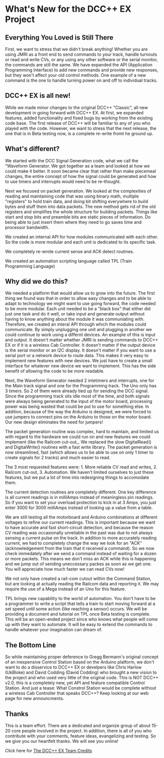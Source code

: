 # What's New for the DCC++ EX Project

## Everything You Loved is Still There

First, we want to stress that we didn't break anything! Whether you are using JMRI as a front end to send commands to your track, handle turnouts or read and write CVs, or any using any other software or the serial monitor, the commands are still the same. We have expanded the API (Application Programming Interface) to add new commands and provide new responses, but they won't affect your old control methods. One example of a new command is the one to handle turning power on and off to individual tracks.

## DCC++ EX is all new!

While we made minor changes to the original DCC++ "Classic", all new development in going forward with DCC++ EX. At first, we expanded features, added functionality and fixed bugs by working from the existing code base. The first release of DCC++ will be familiar to any of you who played with the code. However, we want to stress that the next release, the one that is in Beta testing now, is a complete re-write fromt he ground up.

## What's different? 

We started with the DCC Signal Generation code, what we call the "Waveform Generator. We got together as a team and looked at how we could make it better. It soon became clear that rather than make piecemeal changes, the entire concept of how the signal could be generated and how to use timers and interrupts would need to be re-thought.

Next we focused on packet generation. We looked at the complexities of reading and maintaining code that was using binary math, multiple "registers" to hold train data, and doing bit shifting everywhere to build bytes and stuff them into data packets. The new method gets rid of the old registers and simplifies the whole structure for building packets. Things like start and stop bits and preamble bits are static pieces of information. Do being able to just insert them where they need to go saves time and processor bandwidth.

We created an internal API for how modules communicated with each other. So the code is more modular and each unit is dedicated to its specific task.

We completely re-wrote current sense and ACK detect routines.

We created an automation scripting language called TPL (Train Programming Language)

## Why did we do this?

We needed a platform that would allow us to grow into the future. The first thing we found was that in order to allow easy changes and to be able to adapt to technology we might want to use going forward, the code needed to be more modular. Each unit needed to be a "black box" that either did just one task and do it well, or take input and generate output without having to know anything about the module it was communiating with. Therefore, we created an interal API through which the modules could communicate. By simply unplugging one unit and plugging in another we could continue to work using a differnt devices. An example of this is input and output. It doesn't matter whether JMRI is sending commands to DCC++ EX or if it is a wireless Cab Controller. It doesn't matter if the output device is the serial monitor or an I2C display. It doesn't matter if you want to use a serial port or a network device to route data. This makes it very easy to implement new features with new devices. We just have to create a small interface for whatever new device we want to implement. This has the side benefit of allowing the code to be more readable.

Next, the Waveform Generator needed 2 intetimers and interrupts, one for the Main track signal and one for the Programming track. The Uno only has 3 timers. So 2 of them were already tied up for sending the DCC signal. Since the programming track sits idle most of the time, and both signals were always being generated to the input of the motor board, processing power was being wasted that could be put to use for something else. In addition, because of the way the Arduino is designed, we were forced to use jumpers to connect pins on the Arduino to those on the motor board. Our new design eliminates the need for jumpers!

The packet generation routine was complex, hard to maintain, and limited us with regard to the hardware we could run on and new features we could implement (like the Railcom cut-out_. We replaced the slow DigitalRead() and DigitalWrite() routines with a fast write library. The packet generation is now streamlined, fast (which allows us to be able to use on only 1 timer to create signals for 2 tracks) and much easier to read.

The 3 most requested features were: 1. More reliable CV read and writes, 2. Railcom cut-out, 3. Automation. We haven't limited ourselves to just these features, but we put a lot of time into redesigning things to accomodate them. 

The current detection routines are completely different. One key difference is all current readings is in milliAmps instead of meaningless pin readings. So if you want to set your overload protection to kick in at 3 Amps, you just enter 3000 for 3000 milliAmps instead of looking up a value from a table. 

We are still testing all the motorboard and Arduino combinations at different voltages to refine our current readings. This is important because we want to have accurate and fast short-circuit detection, and because the reason CV reading was occasionally unreliable in the past was due to not always sensing a current pulse on the track. In addition to more accurately reading current, we had to completely change the way we look for an "ACK" (acknowledgement from the train that it received a command). So we now check immedately after we send a command instead of waiting for a dozen or more packets. This means we don't miss an ACK while this is happening and we jump out of sending uneccessary packes as soon as we get one. You will appreciate how much faster we can read CVs now!

We not only have created a rail-com cutout within the Command Station, but are looking at actually reading the Railcom data and reporting it. We may require the use of a Mega instead of an Uno for this feature.

TPL brings new capability to the world of automation. You don't have to be a programmer to write a script that tells a train to start moving forward at a set speed until some action (like reaching a sensor) occurs. We will be providing a document and tutorial on TPL once Beta testing is complete. This will be an open-ended project since who knows what people will come up with they want to automate. It will be easy to extend the commands to handle whatever your imagination can dream of.

## The Bottom Line

So while maintaining proper deference to Gregg Bermann's original concept of an inexpensive Control Station based on the Arduino platform, we don't want to do a disservice to DCC++ EX or develpers like Chris Harlow (UkBloke) and David Codding (David Codding) who brought a new vision to the project and who used very little of the original code. This is NOT DCC++ v2.0, this is a completely new, yet API and feature compatible Control Station. And just a tease: What Constrol Station would be complete without a wireless Cab Controller that speaks DCC++? Keep looking at our web page for new announcments.

## Thanks

This is a team effort. There are a dedicated and organize group of about 15-20 core people involved in the project. In addition, there is all of you who contribute with your comments, feature ideas, evangelizing and testing. So we give you our heartfelt thanks. We will see you online!

Click here for [The DCC++ EX Team Credits](../about/about-us.md)